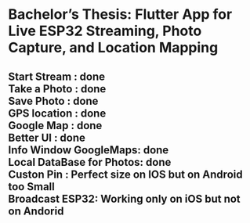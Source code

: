 # Bachelor’s Thesis: Flutter App for Live ESP32 Streaming, Photo Capture, and Location Mapping
Start Stream : done <br />
Take a Photo : done  <br />
Save Photo : done <br />
GPS location : done  <br />
Google Map : done <br />
Better UI : done <br />
Info Window GoogleMaps: done <br /> 
Local DataBase for Photos: done <br />
Custon Pin : Perfect size on IOS but on Android too Small  <br />
Broadcast ESP32: Working only on iOS but not on Andorid <br />
--

